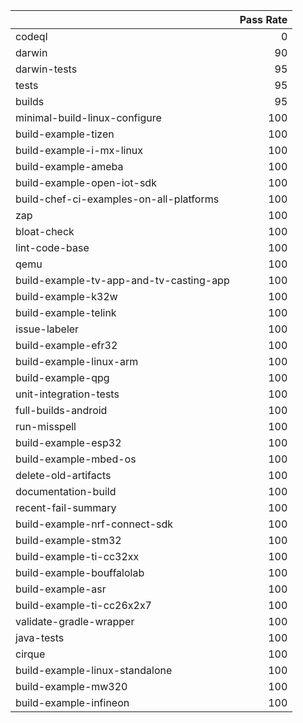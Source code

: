 |                                         |   Pass Rate |
|:----------------------------------------|------------:|
| codeql                                  |           0 |
| darwin                                  |          90 |
| darwin-tests                            |          95 |
| tests                                   |          95 |
| builds                                  |          95 |
| minimal-build-linux-configure           |         100 |
| build-example-tizen                     |         100 |
| build-example-i-mx-linux                |         100 |
| build-example-ameba                     |         100 |
| build-example-open-iot-sdk              |         100 |
| build-chef-ci-examples-on-all-platforms |         100 |
| zap                                     |         100 |
| bloat-check                             |         100 |
| lint-code-base                          |         100 |
| qemu                                    |         100 |
| build-example-tv-app-and-tv-casting-app |         100 |
| build-example-k32w                      |         100 |
| build-example-telink                    |         100 |
| issue-labeler                           |         100 |
| build-example-efr32                     |         100 |
| build-example-linux-arm                 |         100 |
| build-example-qpg                       |         100 |
| unit-integration-tests                  |         100 |
| full-builds-android                     |         100 |
| run-misspell                            |         100 |
| build-example-esp32                     |         100 |
| build-example-mbed-os                   |         100 |
| delete-old-artifacts                    |         100 |
| documentation-build                     |         100 |
| recent-fail-summary                     |         100 |
| build-example-nrf-connect-sdk           |         100 |
| build-example-stm32                     |         100 |
| build-example-ti-cc32xx                 |         100 |
| build-example-bouffalolab               |         100 |
| build-example-asr                       |         100 |
| build-example-ti-cc26x2x7               |         100 |
| validate-gradle-wrapper                 |         100 |
| java-tests                              |         100 |
| cirque                                  |         100 |
| build-example-linux-standalone          |         100 |
| build-example-mw320                     |         100 |
| build-example-infineon                  |         100 |